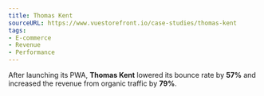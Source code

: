 ```yaml
---
title: Thomas Kent
sourceURL: https://www.vuestorefront.io/case-studies/thomas-kent
tags:
- E-commerce
- Revenue
- Performance
---
```


After launching its PWA, **Thomas Kent** lowered its bounce rate by **57%** and increased the revenue from organic traffic by **79%**.

